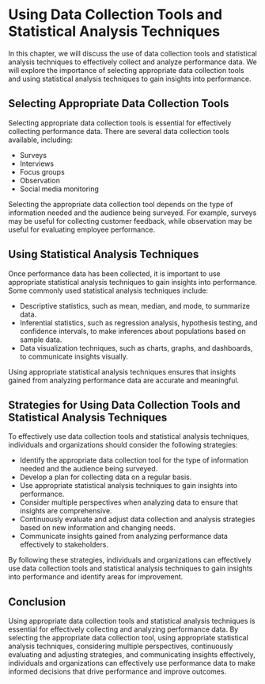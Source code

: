Using Data Collection Tools and Statistical Analysis Techniques
=====================================================================================================================

In this chapter, we will discuss the use of data collection tools and statistical analysis techniques to effectively collect and analyze performance data. We will explore the importance of selecting appropriate data collection tools and using statistical analysis techniques to gain insights into performance.

Selecting Appropriate Data Collection Tools
-------------------------------------------

Selecting appropriate data collection tools is essential for effectively collecting performance data. There are several data collection tools available, including:

* Surveys
* Interviews
* Focus groups
* Observation
* Social media monitoring

Selecting the appropriate data collection tool depends on the type of information needed and the audience being surveyed. For example, surveys may be useful for collecting customer feedback, while observation may be useful for evaluating employee performance.

Using Statistical Analysis Techniques
-------------------------------------

Once performance data has been collected, it is important to use appropriate statistical analysis techniques to gain insights into performance. Some commonly used statistical analysis techniques include:

* Descriptive statistics, such as mean, median, and mode, to summarize data.
* Inferential statistics, such as regression analysis, hypothesis testing, and confidence intervals, to make inferences about populations based on sample data.
* Data visualization techniques, such as charts, graphs, and dashboards, to communicate insights visually.

Using appropriate statistical analysis techniques ensures that insights gained from analyzing performance data are accurate and meaningful.

Strategies for Using Data Collection Tools and Statistical Analysis Techniques
------------------------------------------------------------------------------

To effectively use data collection tools and statistical analysis techniques, individuals and organizations should consider the following strategies:

* Identify the appropriate data collection tool for the type of information needed and the audience being surveyed.
* Develop a plan for collecting data on a regular basis.
* Use appropriate statistical analysis techniques to gain insights into performance.
* Consider multiple perspectives when analyzing data to ensure that insights are comprehensive.
* Continuously evaluate and adjust data collection and analysis strategies based on new information and changing needs.
* Communicate insights gained from analyzing performance data effectively to stakeholders.

By following these strategies, individuals and organizations can effectively use data collection tools and statistical analysis techniques to gain insights into performance and identify areas for improvement.

Conclusion
----------

Using appropriate data collection tools and statistical analysis techniques is essential for effectively collecting and analyzing performance data. By selecting the appropriate data collection tool, using appropriate statistical analysis techniques, considering multiple perspectives, continuously evaluating and adjusting strategies, and communicating insights effectively, individuals and organizations can effectively use performance data to make informed decisions that drive performance and improve outcomes.
